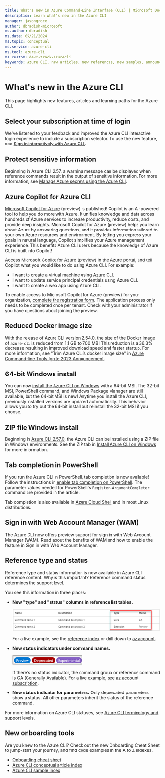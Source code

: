 ```yaml
---
title: What's new in Azure Command-Line Interface (CLI) | Microsoft Docs
description: Learn what's new in the Azure CLI
manager: jasongroce
author: dbradish-microsoft
ms.author: dbradish
ms.date: 05/21/2024
ms.topic: conceptual
ms.service: azure-cli
ms.tool: azure-cli 
ms.custom: devx-track-azurecli
keywords: Azure CLI, new articles, new references, new samples, announcements
---
```

# What's new in the Azure CLI

This page highlights new features, articles and learning paths for the Azure CLI.

## Select your subscription at time of login

We've listened to your feedback and improved the Azure CLI interactive login experience to include a subscription selector. To use the new feature, see [Sign in interactively with Azure CLI ](./authenticate-azure-cli-interactively.md#interactive-login).

## Protect sensitive information

Beginning in [Azure CLI 2.57](./release-notes-azure-cli.md#february-06-2024), a warning message can be displayed when reference commands result in the output of sensitive information. For more information, see [Manage Azure secrets using the Azure CLI](./azure-cli-manage-secrets.md).

## Azure Copilot for Azure CLI

[Microsoft Copilot for Azure](https://aka.ms/MicrosoftCopilotforAzureDocs) (preview) is published! Copilot is an AI-powered tool to help you do more with Azure. It unifies knowledge and data across hundreds of Azure services to increase productivity, reduce costs, and provide deep insights. Microsoft Copilot for Azure (preview) helps you learn about Azure by answering questions, and it provides information tailored to your own Azure resources and environment. By letting you express your goals in natural language, Copilot simplifies your Azure management experience. This benefits Azure CLI users because the knowledge of Azure CLI is built into Copilot!

Access Microsoft Copilot for Azure (preview) in the Azure portal, and tell Copilot what you would like to do using Azure CLI. For example:

- I want to create a virtual machine using Azure CLI.
- I want to update service principal credentials using Azure CLI.
- I want to create a web app using Azure CLI.

To enable access to Microsoft Copilot for Azure (preview) for your organization, [complete the registration form](https://aka.ms/MSCopilotforAzurePreviewRequest). The application process only needs to be completed once per tenant. Check with your administrator if you have questions about joining the preview.

## Reduced Docker image size

With the release of Azure CLI version 2.54.0, the size of the Docker image of `azure-cli` is reduced from 1.1 GB to 700 MB! This reduction is a 36.3% decrease resulting in improved download speed and faster startup. For more information, see "Trim Azure CLI’s docker image size" in [Azure Command-line Tools Ignite 2023 Announcement](https://techcommunity.microsoft.com/t5/azure-tools-blog/azure-command-line-tools-ignite-2023-announcement/ba-p/3984502).

## 64-bit Windows install

You can now [install the Azure CLI on Windows](install-azure-cli-windows.md) with a 64-bit MSI. The 32-bit MSI, PowerShell command, and Windows Package Manager are still available, but the 64-bit MSI is new! Anytime you install the Azure CLI, previously installed versions are updated automatically. This behavior allows you to try out the 64-bit install but reinstall the 32-bit MSI if you choose.

## ZIP file Windows install

Beginning in [Azure CLI 2.57.0](./release-notes-azure-cli.md#february-06-2024), the Azure CLI can be installed using a ZIP file in Windows environments. See the ZIP tab in [Install Azure CLI on Windows](./install-azure-cli-windows.md?tabs=zip#install-or-update) for more information.


## Tab completion in PowerShell

If you run the Azure CLI in PowerShell, tab completion is now available! Follow the instructions in [enable tab completion on PowerShell](/cli/azure/install-azure-cli-windows#enable-tab-completion-on-powershell). The parameter values needed for PowerShell's `Register-ArgumentCompleter` command are provided in the article.

Tab completion is also available in [Azure Cloud Shell](/azure/cloud-shell/quickstart?toc=%2Fcli%2Fazure%2Ftoc.json&bc=%2Fcli%2Fazure%2Fbreadcrumb%2Ftoc.json&tabs=azurecli) and in most Linux distributions.

## Sign in with Web Account Manager (WAM)

The Azure CLI now offers preview support for sign in with Web Account Manager (WAM). Read about the benefits of WAM and how to enable the feature in [Sign in with Web Account Manager](/cli/azure/authenticate-azure-cli#sign-in-with-web-account-manager-wam).

## Reference type and status

Reference type and status information is now available in Azure CLI reference content. Why is this important? Reference command status determines the support level.

You see this information in three places:

- **New "type" and "status" columns in reference list tables.**
  
  ![status table](./media/status-table.png)

  For a live example, see the [reference index](/cli/azure/reference-index) or drill down to [az account](/cli/azure/account).

- **New status indicators under command names.**

  ![status badges](./media/status-badges.png)

  If there's no status indicator, the command group or reference command is GA (Generally Available). For a live example, see [az account subscription](/cli/azure/account/subscription).

- **New status indicator for parameters.** Only deprecated parameters show a status. All other parameters inherit the status of the reference command.

For more information on Azure CLI statuses, see [Azure CLI terminology and support levels](./reference-types-and-status.md#what-is-reference-status).

## New onboarding tools

Are you knew to the Azure CLI?  Check out the new Onboarding Cheat Sheet to jump-start your journey, and find code examples in the A to Z indexes.

- [Onboarding cheat sheet](cheat-sheet-onboarding.md)
- [Azure CLI conceptual article index](reference-docs-index.md)
- [Azure CLI sample index](samples-index.md)
